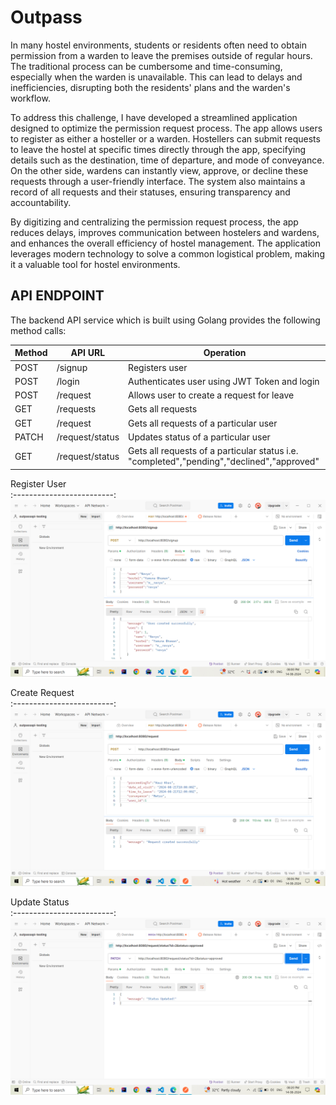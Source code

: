 # Outpass 
In many hostel environments, students or residents often need to obtain permission from a warden to leave the premises outside of regular hours. The traditional process can be cumbersome and time-consuming, especially when the warden is unavailable. This can lead to delays and inefficiencies, disrupting both the residents' plans and the warden's workflow.

To address this challenge, I have developed a streamlined application designed to optimize the permission request process. The app allows users to register as either a hosteller or a warden. Hostellers can submit requests to leave the hostel at specific times directly through the app, specifying details such as the destination, time of departure, and mode of conveyance.
On the other side, wardens can instantly view, approve, or decline these requests through a user-friendly interface. The system also maintains a record of all requests and their statuses, ensuring transparency and accountability.

By digitizing and centralizing the permission request process, the app reduces delays, improves communication between hostelers and wardens, and enhances the overall efficiency of hostel management. The application leverages modern technology to solve a common logistical problem, making it a valuable tool for hostel environments.

## API ENDPOINT
The backend API service which is built using Golang provides the following method calls:

| Method  | API URL | Operation |
| ------------- | ------------- | ------------ |
| POST   | /signup | Registers user| 
| POST    | /login | Authenticates user using JWT Token and login |
| POST | /request | Allows user to create a request for leave |
| GET | /requests | Gets all requests |
| GET | /request | Gets all requests of a particular user |
| PATCH | /request/status | Updates status of a particular user |
| GET | /request/status | Gets all requests of a particular status i.e. "completed","pending","declined","approved" |

Register User          
:-------------------------:
![](images/SS1.png)    

Create Request          
:-------------------------: 
![](images/SS3.png)  

Update Status         
:-------------------------: 
![](images/SS8.png)  
